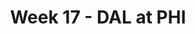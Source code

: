 ---
layout: game
title: Week 17 - DAL at PHI
season: 2010
game_id: 2010_17_DAL_PHI
away_team: DAL
home_team: PHI
---